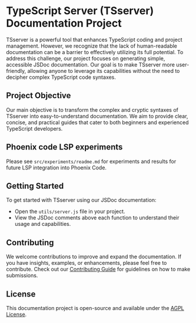 # TypeScript Server (TSserver) Documentation Project

TSserver is a powerful tool that enhances TypeScript coding and project management. However, we recognize that the lack
of human-readable documentation can be a barrier to effectively utilizing its full potential. To address this challenge,
our project focuses on generating simple, accessible JSDoc documentation. Our goal is to make TSserver more
user-friendly, allowing anyone to leverage its capabilities without the need to decipher complex TypeScript code
syntaxes.

## Project Objective

Our main objective is to transform the complex and cryptic syntaxes of TSserver into easy-to-understand documentation.
We aim to provide clear, concise, and practical guides that cater to both beginners and experienced TypeScript
developers.

## Phoenix code LSP experiments

Please see `src/experiments/readme.md` for experiments and results for future LSP integration
into Phoenix Code.

## Getting Started

To get started with TSserver using our JSDoc documentation:

-   Open the `utils/server.js` file in your project.
-   View the JSDoc comments above each function to understand their usage and capabilities.

## Contributing

We welcome contributions to improve and expand the documentation. If you have insights, examples, or enhancements,
please feel free to contribute. Check out our [Contributing Guide](CONTRIBUTING.md) for guidelines on how to make
submissions.

## License

This documentation project is open-source and available under the [AGPL License](LICENSE).
